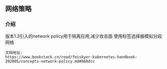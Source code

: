 ## 网络策略

### 介绍

版本1.3引入的network policy用于隔离应用,减少攻击面
使用标签选择器模拟分段网络

    文档地址:
    https://www.bookstack.cn/read/feiskyer-kubernetes-handbook-202005/concepts-network-policy.md#868dcc


